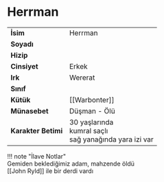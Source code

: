 # Herrman   
|  |  |  
|---|---|  
| **İsim** | Herrman |  
| **Soyadı** |  |  
| **Hizip** |  |  
| **Cinsiyet** | Erkek |  
| **Irk** | Wererat |  
| **Sınıf** |  |  
| **Kütük** | [[Warbonter]] |  
| **Münasebet** | Düşman - Ölü |  
| **Karakter Betimi** | 30 yaşlarında<br>kumral saçlı<br>sağ yanağında yara izi var |  
  
  
!!! note "İlave Notlar"  
	Gemiden beklediğimiz adam, mahzende öldü  
	[[John Ryld]] ile bir derdi vardı  
